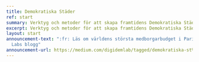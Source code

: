 ```yaml
---
title: Demokratiska Städer
ref: start
summary: Verktyg och metoder för att skapa framtidens Demokratiska Städer
excerpt: Verktyg och metoder för att skapa framtidens Demokratiska Städer
layout: start
announcement-text: ":fr: Läs om världens största medborgarbudget i Paris på Digidem
  Labs blogg"
announcement-url: https://medium.com/digidemlab/tagged/demokratiska-st%C3%A4der
---
```


